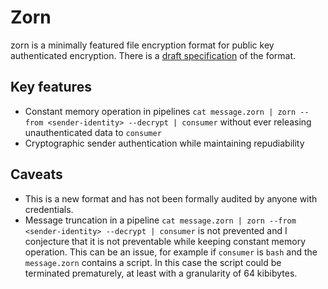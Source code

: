 # Zorn

zorn is a minimally featured file encryption format for public key authenticated encryption. There is a [draft specification](./spec/zorn.md) of the format.

## Key features
- Constant memory operation in pipelines `cat message.zorn | zorn --from <sender-identity> --decrypt | consumer` without ever releasing unauthenticated data to `consumer`
- Cryptographic sender authentication while maintaining repudiability

## Caveats
- This is a new format and has not been formally audited by anyone with credentials.
- Message truncation  in a pipeline `cat message.zorn | zorn --from <sender-identity> --decrypt | consumer` is not prevented and I conjecture that it is not preventable while keeping constant memory operation. This can be an issue, for example if `consumer` is `bash` and the `message.zorn` contains a script. In this case the script could be terminated prematurely, at least with a granularity of 64 kibibytes.
